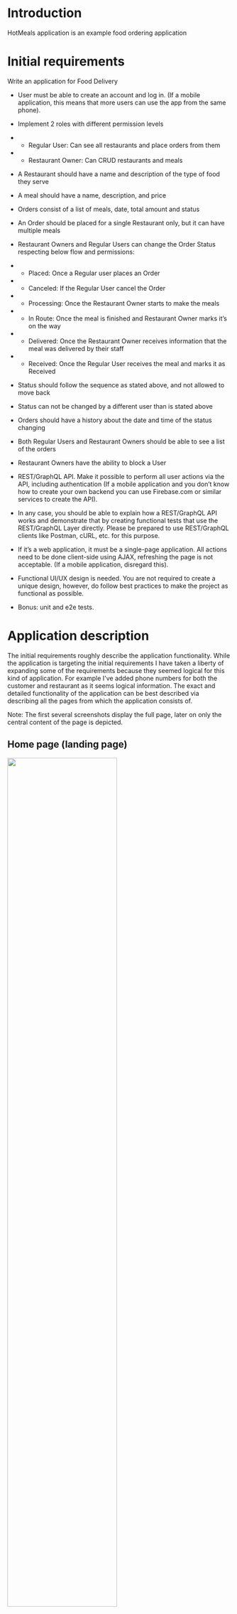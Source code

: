 # Introduction

HotMeals application is an example food ordering application

# Initial requirements

Write an application for Food Delivery

- User must be able to create an account and log in. (If a mobile application, this means that more users can use the app from the same phone).
- Implement 2 roles with different permission levels
- * Regular User: Can see all restaurants and place orders from them
- * Restaurant Owner: Can CRUD restaurants and meals
- A Restaurant should have a name and description of the type of food they serve
- A meal should have a name, description, and price
- Orders consist of a list of meals, date, total amount and status
- An Order should be placed for a single Restaurant only, but it can have multiple meals
- Restaurant Owners and Regular Users can change the Order Status respecting below flow and permissions:
- * Placed: Once a Regular user places an Order
- * Canceled: If the Regular User cancel the Order
- * Processing: Once the Restaurant Owner starts to make the meals
- * In Route: Once the meal is finished and Restaurant Owner marks it’s on the way
- * Delivered: Once the Restaurant Owner receives information that the meal was delivered by their staff
- * Received: Once the Regular User receives the meal and marks it as Received
- Status should follow the sequence as stated above, and not allowed to move back
- Status can not be changed by a different user than is stated above
- Orders should have a history about the date and time of the status changing
- Both Regular Users and Restaurant Owners should be able to see a list of the orders

- Restaurant Owners have the ability to block a User
- REST/GraphQL API. Make it possible to perform all user actions via the API, including authentication (If a mobile application and you don’t know how to create your own backend you can use Firebase.com or similar services to create the API).
- In any case, you should be able to explain how a REST/GraphQL API works and demonstrate that by creating functional tests that use the REST/GraphQL Layer directly. Please be prepared to use REST/GraphQL clients like Postman, cURL, etc. for this purpose.
- If it’s a web application, it must be a single-page application. All actions need to be done client-side using AJAX, refreshing the page is not acceptable. (If a mobile application, disregard this).
- Functional UI/UX design is needed. You are not required to create a unique design, however, do follow best practices to make the project as functional as possible.
- Bonus: unit and e2e tests.

# Application description

The initial requirements roughly describe the application functionality.
While the application is targeting the initial requirements I have taken a liberty of expanding some of the requirements because they seemed logical for this kind of application. For example I've added phone numbers for both the customer and restaurant as it seems logical information.
The exact and detailed functionality of the application can be best described via describing all the pages from which the application consists of.

Note: The first several screenshots display the full page, later on only the central content of the page is depicted.

## Home page (landing page)
<img src="./screenshots/Home_page.png" width="70%"/>  

This is the initial page displayed to anyone who is not logged in into the application. The user can enter the login information and login or he can register himself as either a regular customer or a restaurant owner.

### Customer - registration
<img src="screenshots/Customer_Registration_and_Account_settings.png" width="70%"/>  

This page is displayed when registering a new customer. The user must enter basic information to be able to be registered as a new customer.  
The entered information is validated before the user can be registered:
- All fields are mandatory
- Email address must be valid and there should not be a user with the same email registered in the application
- Password must be sufficiently complex

Note: There are no registration or verification emails sent once the registration is successful 

## Customer - home page (landing page)
<img src="screenshots/Customer_Landing_page.png" width="70%"/>   

This page is displayed as a home page for a user once the user is logged in and the user is a customer.
The user has an option to immediately search for food or to navigate to a list of restaurants for a direct selection of a restaurant from which to order.
Once the user is logged in an additional 'user' image which can be clicked to gain additional menu where the user can:
- Manage his account
- Logout

The screenshot also depicts notifications which the user may receive at any time but this is separately described later in this document.
(see [Common user experience](#common-user-experience))

## Customer - direct restaurant selection
<img src="screenshots/Customer_Direct_restourant_selection.png" width="70%"/>

If the user wants to directly select a restaurant to order from then he is forwarded to the list of all restaurants. The user may then click on 'Place order' on any restaurant that he wants. Only restaurants with at least one menu item are displayed here.

Note: If a user is blocked by a restaurant owner then the restaurants of that owner will not be visible in this list.

## Customer - search result
<img src="screenshots/Customer_Search_results.png" width="70%"/>   

If a customer performs a direct search then the results of the search will be displayed. All food which matches the entered text will appear in the list.
The search is a simple search where the search expression must exactly match the text within a menu item name or description (case insensitive). For example searching for 'fried chicken' will match 'Fried chicken' but not 'Chicken, fried with sauce'.

If a user select a menu item from the list then that menu item is automatically added to the current order and the list of items switches to displaying only items from the same restaurant from which the menu item in the search list was selected (see next page).

Note: If a user is blocked by a restaurant owner then the menu items from all restaurants of that owner will not be visible in this list.


## Customer - ordering food
<img src="screenshots/Customer_Ordering_food.png" width="70%"/>   

This page is reached when customer selects a restaurant from the list of restaurants or when the customer selects a single item from the search result (see previous page). Once the user starts creating an order an additional basket icon appears in the top right corner. Clicking on this icon will bring the user to this page.

Current order is displayed on the top of the page. If the browser is near the top of the page the full order is displayed with details about all selected items, their prices and totals.
In case the user scrolls down the full order section is replaced with a smaller order section which simply details the most relevant information (menu items ordered and total price). This section also remains always on top (sticky).

Below the current order is the full menu of the restaurant with a small filter text box where the user can quickly filter only the menu items which are interesting for him.
Next to each menu item is a number input where the currently ordered number of items is visible. User can click on +- buttons to add items to current order or directly enter the number of items to order.

Note: If the user navigates away from this page the current order will be cleared and the user will need to start over in this case. Because of this the user will be asked to confirm navigating away.

After selecting the items user can click on 'Confirm order' which will bring up the order confirmation popup.
 
<img src="screenshots/Customer_Order_placement.png" width="70%"/>   

Order confirmation is a modal dialog which displays relevant information about the order and has a button to confirm the order.
Once the button is pressed the order is placed and spinner is displayed. 
When the order is placed the restaurant owner should get notified that a new order has been placed. The restaurant owner must be logged in and using the application to be notified (see [Common user experience](#common-user-experience)).
Once the order is placed a Cancel button becomes available to the customer.
While the customer is waiting for the restaurant owner to confirm the order the user may click on 'Cancel' which will cancel the order.

Once the restaurant owner has accepted the order the modal dialog goes away.
The customer is then redirected to the his order list where he can view the current status of the order (see next page).  
The user also sees the notification icon in the top left corner which indicates that there is an active order.

## Customer - order list (active)
<img src="screenshots/Customer_Orders.png" width="70%"/>   

The user can access this page from the main page or by clicking on the truck icon on the top right corner.
The user can view all relevant information about orders as well as history of status changes.
For the active orders the following buttons are available:
- Cancel - cancels the active order; only possible until the restaurant owner ships the order; once the order has been shipped it can no longer be canceled
- Received - confirms that the customer has received the order; only possible after the restaurant owner marks the order as delivered

## Customer - order list (active)
<img src="screenshots/Customer_Orders_Completed.png" width="70%"/>   

The user can access this page from the main page.
The user can view all relevant information about orders as well as history of status changes.
There are no actions available.

### Customer - account settings
<img src="screenshots/Customer_Registration_and_Account_settings.png" width="70%"/>  

This page is similar to customer registration page. Same validation settings apply, however the password and password confirmation should remain empty and should only be entered if the user wants to change the current password (the screenshot does not accurately represent the account editing).

## Restaurant owner - home page
<img src="screenshots/Restaurant_owner_Landing_page.png" width="70%"/>   

This page is displayed as a home page for a user once the user is logged in and the user is a restaurant owner.
The user has several options:
- Manage his restaurants
- Manage active orders and view past orders
- Manage blocked customers

Once the user is logged in an additional 'user' image which can be clicked to gain additional menu where the user can:
- Manage his account
- Logout

The screenshot also depicts notifications which the user may receive at any time but this is separately described later in this document.
(see [Common user experience](#common-user-experience))

## Restaurant owner - registration
<img src="screenshots/Restaurant_owner_Registration_and_Account_settings.png" width="70%"/>   

This page is displayed when registered as a new restaurant owner. The user must enter basic information to be able to be registered as a new user.
The entered information is validated before the user can be registered:
- All fields are mandatory
- Email address must be valid and there should not be a user with the same email registered in the application
- Password must be sufficiently complex

Note: There are no registration or verification emails sent once the registration is successful 

## Restaurant owner - restaurant list
<img src="screenshots/Restaurant_owner_Restaurant_list.png" width="70%"/>   

This page is accessed from restaurant owner home page.
The page lists all restaurants owned by the restaurant owner.
For each restaurant the owner can do the following:
- Edit restaurant information (described in restaurant editing page)
- Edit restaurant menu (described in restaurant menu editing page)
- Delete the restaurant

Deletion of a restaurant will perform a hard delete (delete records from a database) in case there aren't any orders for that restaurant. In case there were orders for that restaurant then restaurant can not be deleted.
Note: The owner can still remove all menu items which will effectively hide it from the list of restaurants visible to the customers.
The user can also create a new restaurant by clicking on the 'New restaurant' button.

## Restaurant owner - restaurant editing
<img src="screenshots/Restaurant_owner_Restaurant_editing.png" width="70%"/>   

Editing a restaurant will bring up a modal dialog where the user can enter the basic information about the restaurant.
The entered information is validated:
- All fields are mandatory
- Name of the restaurant must be unique for all restaurants owned by the owner

## Restaurant owner - restaurant menu
<img src="screenshots/Restaurant_owner_Restaurant_menu.png" width="70%"/>   

This page is accessed when the user selects to edit a restaurant menu from the restaurant list page.
The page lists all menu items for the selected restaurant.
For each menu item the user can do the following:
- Edit menu item information (described in menu item editing page)
- Delete the menu item

The user can also create a new menu item by clicking on the 'New menu item' button.

## Restaurant owner - restaurant menu editing
<img src="screenshots/Restaurant_owner_Restaurant_menu_editing.png" width="70%"/>   

Editing a restaurant menu item will bring up a modal dialog where the user can enter the basic information about the menu item.
The entered information is validated:
- All fields are mandatory
- Price must be a positive number with 2 decimals
- Meal name must be unique for the selected restaurant

## Restaurant owner - order list (active)
<img src="screenshots/Restaurant_owner_Orders.png" width="70%"/>   

The user can access this page from the main page or by clicking on the truck icon on the top right corner.
The user can view all relevant information about orders as well as history of status changes.
For the active orders the the following buttons are displayed depending on the status of the order:
- Accept order - confirm that the restaurant owner has accepted the order; only possible when the order is first placed by the customer
- Ship order - confirms that the order was shipped; only possible after accepting the order
- Delivered - confirms that the order was delivered to the customer; only possible after the order has been shipped

In addition to managing the order the restaurant owner has the option to block the customer that made the order. This will not block the currently active orders but it will prevent the customer from being able to view menus or place orders for any of the restaurants of the restaurant owner.

## Restaurant owner - order list (completed)
<img src="screenshots/Restaurant_owner_Orders_Completed.png" width="70%"/>   

The user can access this page from the main page.
The user can view all relevant information about orders as well as history of status changes.
The restaurant owner has the option to block the customer that made the order. This will not block the currently active orders but it will prevent the customer from being able to view menus or place orders for any of the restaurants of the restaurant owner.

## Restaurant owner - blocked user management
<img src="screenshots/Restaurant_owner_Blocked_usres.png" width="70%"/>   

The user can access this page from the main page. The page lists all customers which have been blocked by current restaurant owner and enables the owner to unblock a customer.

## Restaurant owner - account settings
<img src="screenshots/Restaurant_owner_Registration_and_Account_settings.png" width="70%"/>   

This page is similar to restaurant owner registration page. Same validation settings apply, however the password and password confirmation should remain empty and should only be entered if the user wants to change the current password (the screenshot does not accurately represent the account editing).

## Common user experience
While user is logged in as a customer or restaurant owner the user may get notified about events occurring in the application. These events are raised whenever an order changes status.
For example if a user posts a new order a restaurant owner will get a notification that a new order has been received in real-time. 
In addition to this, in case there are active orders (for customer or restaurant owner) an additional truck icon appears in the top right corner. This notification icon has a badge which displays count of active orders relevant for the user. Clicking on the icon will bring up the active orders page for the user.

